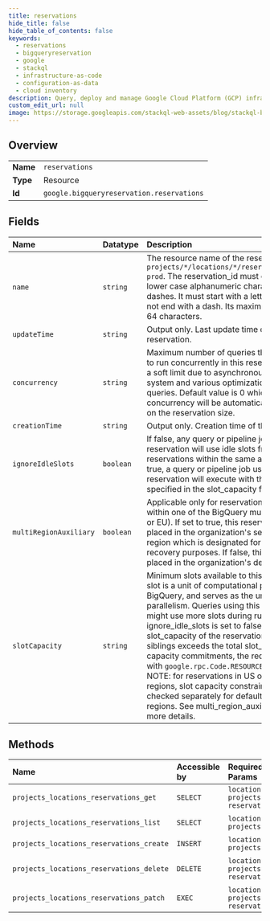 ```yaml
---
title: reservations
hide_title: false
hide_table_of_contents: false
keywords:
  - reservations
  - bigqueryreservation
  - google    
  - stackql
  - infrastructure-as-code
  - configuration-as-data
  - cloud inventory
description: Query, deploy and manage Google Cloud Platform (GCP) infrastructure and resources using SQL
custom_edit_url: null
image: https://storage.googleapis.com/stackql-web-assets/blog/stackql-blog-post-featured-image.png
---
```

  
    

## Overview
<table><tbody>
<tr><td><b>Name</b></td><td><code>reservations</code></td></tr>
<tr><td><b>Type</b></td><td>Resource</td></tr>
<tr><td><b>Id</b></td><td><code>google.bigqueryreservation.reservations</code></td></tr>
</tbody></table>

## Fields
| Name | Datatype | Description |
|:-----|:---------|:------------|
| `name` | `string` | The resource name of the reservation, e.g., `projects/*/locations/*/reservations/team1-prod`. The reservation_id must only contain lower case alphanumeric characters or dashes. It must start with a letter and must not end with a dash. Its maximum length is 64 characters. |
| `updateTime` | `string` | Output only. Last update time of the reservation. |
| `concurrency` | `string` | Maximum number of queries that are allowed to run concurrently in this reservation. This is a soft limit due to asynchronous nature of the system and various optimizations for small queries. Default value is 0 which means that concurrency will be automatically set based on the reservation size. |
| `creationTime` | `string` | Output only. Creation time of the reservation. |
| `ignoreIdleSlots` | `boolean` | If false, any query or pipeline job using this reservation will use idle slots from other reservations within the same admin project. If true, a query or pipeline job using this reservation will execute with the slot capacity specified in the slot_capacity field at most. |
| `multiRegionAuxiliary` | `boolean` | Applicable only for reservations located within one of the BigQuery multi-regions (US or EU). If set to true, this reservation is placed in the organization's secondary region which is designated for disaster recovery purposes. If false, this reservation is placed in the organization's default region. |
| `slotCapacity` | `string` | Minimum slots available to this reservation. A slot is a unit of computational power in BigQuery, and serves as the unit of parallelism. Queries using this reservation might use more slots during runtime if ignore_idle_slots is set to false. If total slot_capacity of the reservation and its siblings exceeds the total slot_count of all capacity commitments, the request will fail with `google.rpc.Code.RESOURCE_EXHAUSTED`. NOTE: for reservations in US or EU multi-regions, slot capacity constraints are checked separately for default and auxiliary regions. See multi_region_auxiliary flag for more details. |
## Methods
| Name | Accessible by | Required Params | Description |
|:-----|:--------------|:----------------|:------------|
| `projects_locations_reservations_get` | `SELECT` | `locationsId, projectsId, reservationsId` | Returns information about the reservation. |
| `projects_locations_reservations_list` | `SELECT` | `locationsId, projectsId` | Lists all the reservations for the project in the specified location. |
| `projects_locations_reservations_create` | `INSERT` | `locationsId, projectsId` | Creates a new reservation resource. |
| `projects_locations_reservations_delete` | `DELETE` | `locationsId, projectsId, reservationsId` | Deletes a reservation. Returns `google.rpc.Code.FAILED_PRECONDITION` when reservation has assignments. |
| `projects_locations_reservations_patch` | `EXEC` | `locationsId, projectsId, reservationsId` | Updates an existing reservation resource. |
